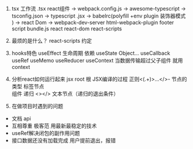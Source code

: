 1. tsx 工作流
.tsx react组件 -> webpack.config.js -> awesome-typescript -> tsconfig.json -> typescript .jsx -> babelrc(polyfill +env plugin 装饰器模式 ) -> react Dom -> webpack-dev-server html-webpack-plugin footer script bundle.js 
react react-dom react-scripts
2. 最烦的是什么？
    react-scripts 约定
3. hooks特色
    useEffect
        生命周期 依赖 
    useState
        Object...
    useCallback
    useRef
    useMemo
    useReducer
    useContext 当数据传输超过父子组件 就用context
4. 分析react如何运行起来
    jsx
    root 根
    JSX编译的过程
    正则<(.+)>...</>-
        节点的类型 标签节点\
        组件 递归
        <></>
        文本节点（递归的退出条件）

5. 在做项目时遇到的问题
- 文档 api
- 互相尊重 极客范 用最新最稳定的技术
- useRef解决闭包的副作用问题
- 接口数据还没有加载完成 用户提前退出，报错

